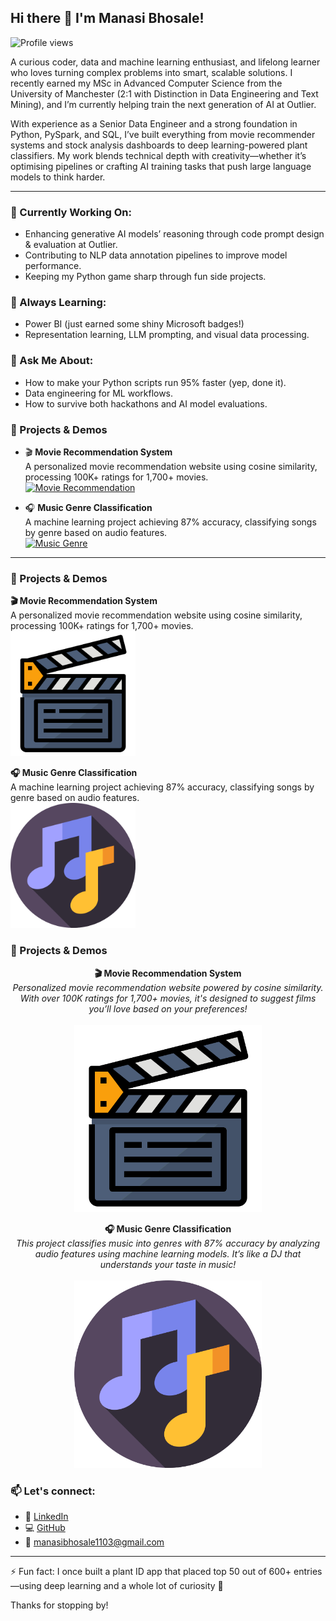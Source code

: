 ## Hi there 👋 I'm Manasi Bhosale!

<p align="left">
  <img src="https://komarev.com/ghpvc/?username=ManasiBhosale&style=flat-square&color=blue" alt="Profile views" />
</p>

A curious coder, data and machine learning enthusiast, and lifelong learner who loves turning complex problems into smart, scalable solutions. I recently earned my MSc in Advanced Computer Science from the University of Manchester (2:1 with Distinction in Data Engineering and Text Mining), and I’m currently helping train the next generation of AI at Outlier.

With experience as a Senior Data Engineer and a strong foundation in Python, PySpark, and SQL, I’ve built everything from movie recommender systems and stock analysis dashboards to deep learning-powered plant classifiers. My work blends technical depth with creativity—whether it’s optimising pipelines or crafting AI training tasks that push large language models to think harder.

---

### 🔭 Currently Working On:
- Enhancing generative AI models’ reasoning through code prompt design & evaluation at Outlier.
- Contributing to NLP data annotation pipelines to improve model performance.
- Keeping my Python game sharp through fun side projects.

### 🌱 Always Learning:
- Power BI (just earned some shiny Microsoft badges!)
- Representation learning, LLM prompting, and visual data processing.

### 💬 Ask Me About:
- How to make your Python scripts run 95% faster (yep, done it).
- Data engineering for ML workflows.
- How to survive both hackathons and AI model evaluations.
### 🔗 Projects & Demos

- 🎬 **Movie Recommendation System**  
  A personalized movie recommendation website using cosine similarity, processing 100K+ ratings for 1,700+ movies.  
  [![Movie Recommendation](https://img.icons8.com/external-flat-juicy-fish/100/000000/external-cinema-movie-flat-flat-juicy-fish.png)](https://movierecommendation-lxjd.onrender.com/)

- 🎧 **Music Genre Classification**  
  A machine learning project achieving 87% accuracy, classifying songs by genre based on audio features.  
  [![Music Genre](https://img.icons8.com/external-flat-juicy-fish/100/000000/external-music-flat-flat-juicy-fish.png)](https://www.kaggle.com/code/manasibhosale/music-genre-classification)

---
### 🔗 Projects & Demos

<p>
<strong>🎬 Movie Recommendation System</strong><br>
A personalized movie recommendation website using cosine similarity, processing 100K+ ratings for 1,700+ movies.<br>
<a href="https://movierecommendation-lxjd.onrender.com/" target="_blank">
  <img src="https://github.com/ManasiBhosale/ManasiBhosale/blob/0a7851d353cedc6cfb19c1e37e2e8b51716a9d6b/assets/movie.png?raw=true" width="200" alt="Movie Icon" />
</a>
</p>

<p>
<strong>🎧 Music Genre Classification</strong><br>
A machine learning project achieving 87% accuracy, classifying songs by genre based on audio features.<br>
<a href="https://www.kaggle.com/code/manasibhosale/music-genre-classification" target="_blank">
  <img src="https://github.com/ManasiBhosale/ManasiBhosale/blob/0a7851d353cedc6cfb19c1e37e2e8b51716a9d6b/assets/musical-notes.png?raw=true" width="200" alt="Music Icon" />
</a>
</p>


### 🔗 Projects & Demos

<p align="center">
  <strong>🎬 Movie Recommendation System</strong><br>
  <em>Personalized movie recommendation website powered by cosine similarity. With over 100K ratings for 1,700+ movies, it's designed to suggest films you’ll love based on your preferences!</em><br><br>
  <a href="https://movierecommendation-lxjd.onrender.com/" target="_blank">
    <img src="https://github.com/ManasiBhosale/ManasiBhosale/blob/0a7851d353cedc6cfb19c1e37e2e8b51716a9d6b/assets/movie.png?raw=true" width="300" alt="Movie Recommendation" />
  </a>
</p>

<p align="center">
  <strong>🎧 Music Genre Classification</strong><br>
  <em>This project classifies music into genres with 87% accuracy by analyzing audio features using machine learning models. It’s like a DJ that understands your taste in music!</em><br><br>
  <a href="https://www.kaggle.com/code/manasibhosale/music-genre-classification" target="_blank">
    <img src="https://github.com/ManasiBhosale/ManasiBhosale/blob/0a7851d353cedc6cfb19c1e37e2e8b51716a9d6b/assets/musical-notes.png?raw=true" width="300" alt="Music Genre Classification" />
  </a>
</p>

 

### 📫 Let's connect:
- 💼 [LinkedIn](https://www.linkedin.com/in/manasi-bhosale/)
- 💻 [GitHub](https://github.com/ManasiBhosale)
- 📧 manasibhosale1103@gmail.com

---

⚡ Fun fact: I once built a plant ID app that placed top 50 out of 600+ entries—using deep learning and a whole lot of curiosity 🌿

Thanks for stopping by!
